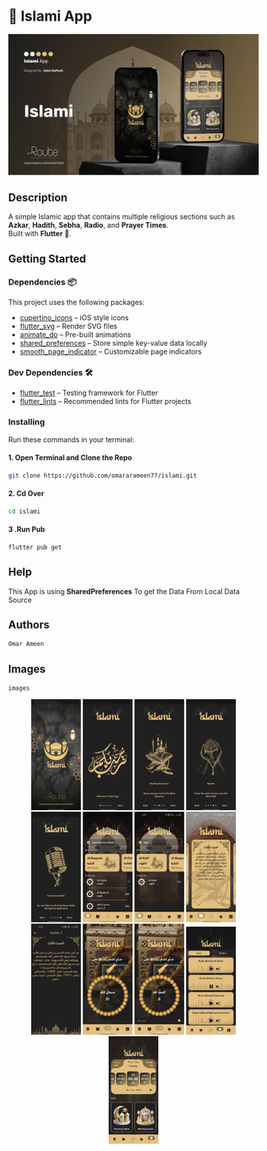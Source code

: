 
# 📖 Islami App

<p align="center">
  <img src="screenshot/Cover.png" width="700"/>
</p>

## Description
A simple Islamic app that contains multiple religious sections such as **Azkar**, **Hadith**, **Sebha**, **Radio**, and **Prayer Times**.  
Built with **Flutter** 🎯.


## Getting Started

### Dependencies 📦

This project uses the following packages:

- [cupertino_icons](https://pub.dev/packages/cupertino_icons) – iOS style icons
- [flutter_svg](https://pub.dev/packages/flutter_svg) – Render SVG files
- [animate_do](https://pub.dev/packages/animate_do) – Pre-built animations
- [shared_preferences](https://pub.dev/packages/shared_preferences) – Store simple key-value data locally
- [smooth_page_indicator](https://pub.dev/packages/smooth_page_indicator) – Customizable page indicators

### Dev Dependencies 🛠
- [flutter_test](https://pub.dev/packages/flutter_test) – Testing framework for Flutter
- [flutter_lints](https://pub.dev/packages/flutter_lints) – Recommended lints for Flutter projects

### Installing

Run these commands in your terminal:
#### 1. Open Terminal and Clone the Repo
```bash
git clone https://github.com/omararameen77/islami.git
```
#### 2. Cd Over
```bash
cd islami
```
#### 3 .Run Pub
```bash
flutter pub get
```
## Help

This App is using **SharedPreferences** To get the Data From Local Data Source

## Authors

```bash
Omar Ameen
```
## Images

```bash
images
```
<p align="center">
  <img src="screenshot/splash.jpeg" width="100"/>
  <img src="screenshot/intro.jpeg" width="100"/>
  <img src="screenshot/intro2.jpeg" width="100"/>
  <img src="screenshot/intro3.jpeg" width="100"/>
  <img src="screenshot/intro4.jpeg" width="100"/>
  <img src="screenshot/quran.jpeg" width="100"/>
  <img src="screenshot/quran1.jpeg" width="100"/>
  <img src="screenshot/hadeth.jpeg" width="100"/>
  <img src="screenshot/hadeth1.jpeg" width="100"/>
  <img src="screenshot/sebha.jpeg" width="100"/>
  <img src="screenshot/sebha1.jpeg" width="100"/>
  <img src="screenshot/Radio.png" width="100"/>
  <img src="screenshot/Time.png" width="100"/>
</p>
